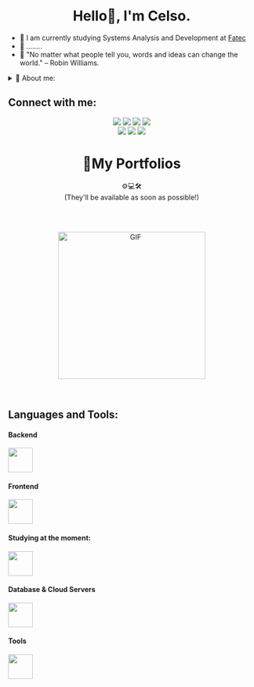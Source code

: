 <h1 align="center">Hello👋, I'm Celso.</h1>

- 🌱 I am currently studying Systems Analysis and Development at [Fatec](https://www.fatecsp.br)
- 🎯 ........
- 💬 "No matter what people tell you, words and ideas can change the world." – Robin Williams.
<details>
  <summary>👤 About me:</summary>
 
  -

  -
</details>


## Connect with me:
<div align="center">

<a href="https://discordapp.com/users/540516788484571165"><img src="https://img.shields.io/badge/Discord-7289DA?style=for-the-badge&logo=discord&logoColor=white"></a>
<a href="https://www.linkedin.com/in/celsojwnior/"><img src="https://img.shields.io/badge/LinkedIn-0077B5?style=for-the-badge&logo=linkedin&logoColor=white"></a>
<a href="mailto:celsorrochajr2005@gmail.com"><img src="https://img.shields.io/badge/Gmail-D14836?style=for-the-badge&logo=gmail&logoColor=white"></a>
<a href="https://leetcode.com"><img src="https://img.shields.io/badge/-LeetCode-FFA116?style=for-the-badge&logo=LeetCode&logoColor=black"></a>
<br>
<a href="https://steamcommunity.com/id/eloquencia/" ><img src="https://img.shields.io/badge/Steam-000000?style=for-the-badge&logo=steam&logoColor=white" ></a>
<a href="https://slack.com"><img src="https://img.shields.io/badge/Slack-4A154B?style=for-the-badge&logo=slack&logoColor=white"></a>
<a href="https://www.youtube.com/@polycasta"><img src="https://img.shields.io/badge/YouTube-FF0000?style=for-the-badge&logo=youtube&logoColor=white"></a>
</div>

<h1 align="center">📌My Portfolios</h1>

<div align="center">⚙️💻🛠️ <br> (They'll be available as soon as possible!)</div>

<br> <br>

<p align="center">
  <img align="center" src="star.gif" alt="GIF" height="300">
</p>

<br>

## Languages and Tools:

#### Backend
<div align="left">
  <img src="https://skillicons.dev/icons?i=python,flask" height="50" />
</div>

#### Frontend
<div align="left">
  <img src="https://skillicons.dev/icons?i=html,css,bootstrap" height="50" />
</div>

#### Studying at the moment:
<div align="left">
  <img src="https://skillicons.dev/icons?i=java" height="50" />
</div>

#### Database & Cloud Servers
<div align="left">
  <img src="https://skillicons.dev/icons?i=mysql,aws" height="50" />
</div>

#### Tools
<div align="left">
  <img src="https://skillicons.dev/icons?i=git,github,figma,vscode" height="50" />
</div>
